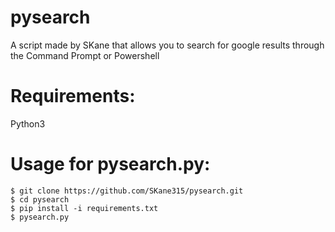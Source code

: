 # pysearch
A script made by SKane that allows you to search for google results through the Command Prompt or Powershell

# Requirements:
Python3

# Usage for pysearch.py:
```
$ git clone https://github.com/SKane315/pysearch.git
$ cd pysearch
$ pip install -i requirements.txt
$ pysearch.py
```